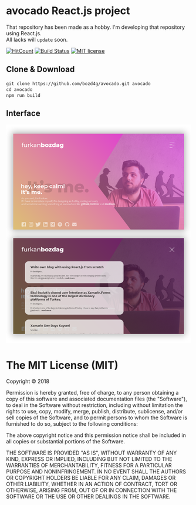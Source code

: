 # avocado React.js project
That repository has been made as a hobby. I'm developing that repository using React.js.<br/>
All lacks will `update` soon.

[![HitCount](http://hits.dwyl.io/bozd4g/avocado.svg)](http://hits.dwyl.io/bozd4g/avocado)
[![Build Status](https://travis-ci.org/bozd4g/avocado.svg?branch=master)](https://travis-ci.org/bozd4g/avocado)
[![MIT license](https://img.shields.io/badge/License-MIT-blue.svg)](https://bozd4g.mit-license.org/)

## Clone & Download
``` 
git clone https://github.com/bozd4g/avocado.git avocado
cd avocado
npm run build
```

## Interface

![interface](https://github.com/bozd4g/avocado/blob/master/src/images/interface.png)


The MIT License (MIT)
=====================

Copyright © 2018

Permission is hereby granted, free of charge, to any person obtaining a copy of this software and associated documentation files (the "Software"), to deal in the Software without restriction, including without limitation the rights to use, copy, modify, merge, publish, distribute, sublicense, and/or sell copies of the Software, and to permit persons to whom the Software is furnished to do so, subject to the following conditions:

The above copyright notice and this permission notice shall be included in all copies or substantial portions of the Software.

THE SOFTWARE IS PROVIDED "AS IS", WITHOUT WARRANTY OF ANY KIND, EXPRESS OR IMPLIED, INCLUDING BUT NOT LIMITED TO THE WARRANTIES OF MERCHANTABILITY, FITNESS FOR A PARTICULAR PURPOSE AND NONINFRINGEMENT. IN NO EVENT SHALL THE AUTHORS OR COPYRIGHT HOLDERS BE LIABLE FOR ANY CLAIM, DAMAGES OR OTHER LIABILITY, WHETHER IN AN ACTION OF CONTRACT, TORT OR OTHERWISE, ARISING FROM, OUT OF OR IN CONNECTION WITH THE SOFTWARE OR THE USE OR OTHER DEALINGS IN THE SOFTWARE.
